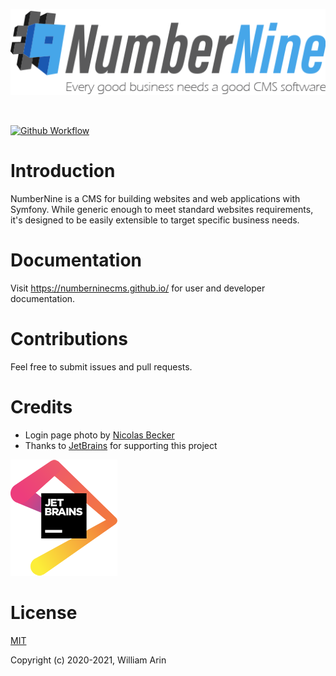 ![NumberNine Logo](./assets/images/NumberNine512_slogan.png)

<br>

[![Github Workflow](https://github.com/numberninecms/cms/workflows/CI/badge.svg)](https://github.com/numberninecms/cms/actions)

# Introduction

NumberNine is a CMS for building websites and web applications with Symfony.
While generic enough to meet standard websites requirements, it's designed to be easily extensible to target specific
business needs.

# Documentation
Visit https://numberninecms.github.io/ for user and developer documentation.

# Contributions
Feel free to submit issues and pull requests.

# Credits
* Login page photo by [Nicolas Becker](https://www.pexels.com/photo/stack-of-stones-in-dry-valley-5530229/)
* Thanks to [JetBrains](https://jb.gg/OpenSource) for supporting this project

[![JetBrains](./assets/images/jetbrains.png)](https://jb.gg/OpenSource)

# License
[MIT](LICENSE)

Copyright (c) 2020-2021, William Arin
